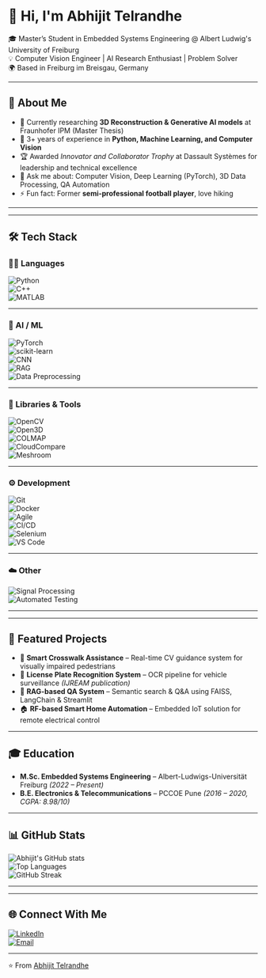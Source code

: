 # 👋 Hi, I'm Abhijit Telrandhe  

🎓 Master’s Student in Embedded Systems Engineering @ Albert Ludwig's University of Freiburg  
💡 Computer Vision Engineer | AI Research Enthusiast | Problem Solver  
🌍 Based in Freiburg im Breisgau, Germany  

---

## 🚀 About Me
- 🔭 Currently researching **3D Reconstruction & Generative AI models** at Fraunhofer IPM (Master Thesis)  
- 🌱 3+ years of experience in **Python, Machine Learning, and Computer Vision**  
- 🏆 Awarded *Innovator and Collaborator Trophy* at Dassault Systèmes for leadership and technical excellence  
- 💬 Ask me about: Computer Vision, Deep Learning (PyTorch), 3D Data Processing, QA Automation  
- ⚡ Fun fact: Former **semi-professional football player**, love hiking  

---

---

## 🛠️ Tech Stack

### 🧑‍💻 Languages  
![Python](https://img.shields.io/badge/Python-3776AB?style=for-the-badge&logo=python&logoColor=white)  
![C++](https://img.shields.io/badge/C++-00599C?style=for-the-badge&logo=cplusplus&logoColor=white)  
![MATLAB](https://img.shields.io/badge/MATLAB-0076A8?style=for-the-badge&logo=mathworks&logoColor=white)  

---

### 🤖 AI / ML  
![PyTorch](https://img.shields.io/badge/PyTorch-EE4C2C?style=for-the-badge&logo=pytorch&logoColor=white)  
![scikit-learn](https://img.shields.io/badge/scikit--learn-F7931E?style=for-the-badge&logo=scikitlearn&logoColor=white)  
![CNN](https://img.shields.io/badge/Convolutional%20Neural%20Networks-FF6F00?style=for-the-badge&logo=keras&logoColor=white)  
![RAG](https://img.shields.io/badge/RAG-Semantic_Search-blueviolet?style=for-the-badge)  
![Data Preprocessing](https://img.shields.io/badge/Data%20Preprocessing-00A36C?style=for-the-badge&logo=pandas&logoColor=white)  

---

### 🧰 Libraries & Tools  
![OpenCV](https://img.shields.io/badge/OpenCV-5C3EE8?style=for-the-badge&logo=opencv&logoColor=white)  
![Open3D](https://img.shields.io/badge/Open3D-232F3E?style=for-the-badge&logo=3d&logoColor=white)  
![COLMAP](https://img.shields.io/badge/COLMAP-006600?style=for-the-badge)  
![CloudCompare](https://img.shields.io/badge/CloudCompare-1572B6?style=for-the-badge)  
![Meshroom](https://img.shields.io/badge/Meshroom-228B22?style=for-the-badge)  

---

### ⚙️ Development  
![Git](https://img.shields.io/badge/Git-F05032?style=for-the-badge&logo=git&logoColor=white)  
![Docker](https://img.shields.io/badge/Docker-2496ED?style=for-the-badge&logo=docker&logoColor=white)  
![Agile](https://img.shields.io/badge/Agile/Scrum-FF6600?style=for-the-badge&logo=jira&logoColor=white)  
![CI/CD](https://img.shields.io/badge/CI/CD-2088FF?style=for-the-badge&logo=githubactions&logoColor=white)  
![Selenium](https://img.shields.io/badge/Selenium-43B02A?style=for-the-badge&logo=selenium&logoColor=white)  
![VS Code](https://img.shields.io/badge/VS%20Code-007ACC?style=for-the-badge&logo=visualstudiocode&logoColor=white)  

---

### ☁️ Other  

![Signal Processing](https://img.shields.io/badge/Signal%20Processing-8A2BE2?style=for-the-badge)  
![Automated Testing](https://img.shields.io/badge/Automated%20Testing-FFD43B?style=for-the-badge&logo=pytest&logoColor=black)  

---
 

---

## 📌 Featured Projects
- 🦾 **Smart Crosswalk Assistance** – Real-time CV guidance system for visually impaired pedestrians  
- 🔎 **License Plate Recognition System** – OCR pipeline for vehicle surveillance *(IJREAM publication)*  
- 📄 **RAG-based QA System** – Semantic search & Q&A using FAISS, LangChain & Streamlit  
- 🏠 **RF-based Smart Home Automation** – Embedded IoT solution for remote electrical control  

---

## 🎓 Education
- **M.Sc. Embedded Systems Engineering** – Albert-Ludwigs-Universität Freiburg *(2022 – Present)*  
- **B.E. Electronics & Telecommunications** – PCCOE Pune *(2016 – 2020, CGPA: 8.98/10)*  

---

## 📊 GitHub Stats
![Abhijit's GitHub stats](https://github-readme-stats.vercel.app/api?username=abhijittelrandhe&show_icons=true&theme=tokyonight)  
![Top Languages](https://github-readme-stats.vercel.app/api/top-langs/?username=abhijittelrandhe&layout=compact&theme=tokyonight)  
![GitHub Streak](https://github-readme-streak-stats.herokuapp.com/?user=abhijittelrandhe&theme=tokyonight)  

---

---

## 🌐 Connect With Me
[![LinkedIn](https://img.shields.io/badge/LinkedIn-blue?style=flat&logo=linkedin)](https://www.linkedin.com/in/abhijit-telrandhe-440027182/)  
[![Email](https://img.shields.io/badge/Email-Contact-red?style=flat&logo=gmail)](mailto:abhijittelrandhe@gmail.com)  

---
⭐️ From [Abhijit Telrandhe](https://github.com/Abhijit-333)
